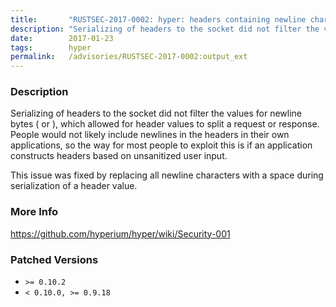 ```yaml
---
title:       "RUSTSEC-2017-0002: hyper: headers containing newline characters can split messages"
description: "Serializing of headers to the socket did not filter the values for newline bytes  or , which allowed for header values to split a request or response. People would not likely include newlines in the headers in their own applications, so the way for most people to exploit this is if an application constructs headers based on unsanitized user input. This issue was fixed by replacing all newline characters with a space during serialization of a header value."
date:        2017-01-23
tags:        hyper
permalink:   /advisories/RUSTSEC-2017-0002:output_ext
---
```


### Description

Serializing of headers to the socket did not filter the values for newline bytes ( or 
),
which allowed for header values to split a request or response. People would not likely include
newlines in the headers in their own applications, so the way for most people to exploit this
is if an application constructs headers based on unsanitized user input.

This issue was fixed by replacing all newline characters with a space during serialization of
a header value.

### More Info

<https://github.com/hyperium/hyper/wiki/Security-001>

### Patched Versions

- `>= 0.10.2`
- `< 0.10.0, >= 0.9.18`


